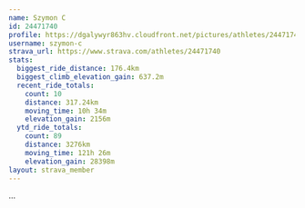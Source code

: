 ```yaml
---
name: Szymon C
id: 24471740
profile: https://dgalywyr863hv.cloudfront.net/pictures/athletes/24471740/7213253/2/large.jpg
username: szymon-c
strava_url: https://www.strava.com/athletes/24471740
stats:
  biggest_ride_distance: 176.4km
  biggest_climb_elevation_gain: 637.2m
  recent_ride_totals:
    count: 10
    distance: 317.24km
    moving_time: 10h 34m
    elevation_gain: 2156m
  ytd_ride_totals:
    count: 89
    distance: 3276km
    moving_time: 121h 26m
    elevation_gain: 28398m
layout: strava_member
--- 
```

...
